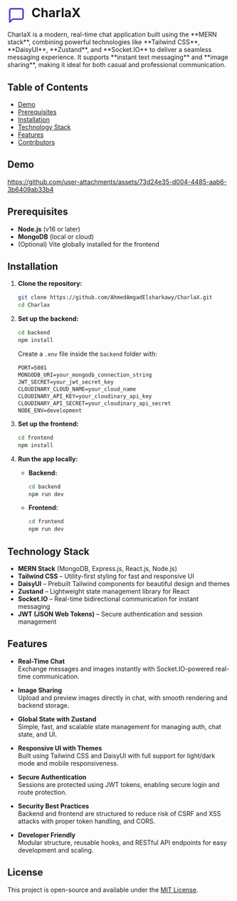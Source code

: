   <img src="https://raw.githubusercontent.com/AhmedAmgadElsharkawy/CharlaX/main/frontend/public/favicon.svg" alt="CharlaX Logo" width="40" style="vertical-align: middle; margin-right: 10px;">
  <strong style="font-size: 28px;">CharlaX</strong>
</p>
CharlaX is a modern, real-time chat application built using the **MERN stack**, combining powerful technologies like **Tailwind CSS**, **DaisyUI**, **Zustand**, and **Socket.IO** to deliver a seamless messaging experience. It supports **instant text messaging** and **image sharing**, making it ideal for both casual and professional communication.

## Table of Contents
- [Demo](#demo)
- [Prerequisites](#prerequisites)
- [Installation](#installation)
- [Technology Stack](#technology-stack)
- [Features](#features)
- [Contributors](#contributors)

## Demo
https://github.com/user-attachments/assets/73d24e35-d004-4485-aab6-3b6409ab33b4

## Prerequisites

- **Node.js** (v16 or later)
- **MongoDB** (local or cloud)
- (Optional) Vite globally installed for the frontend


## Installation

1. **Clone the repository:**

   ```bash
   git clone https://github.com/AhmedAmgadElsharkawy/CharlaX.git
   cd Charlax
   ```

2. **Set up the backend:**

   ```bash
   cd backend
   npm install
   ```

   Create a `.env` file inside the `backend` folder with:

   ```env
   PORT=5001
   MONGODB_URI=your_mongodb_connection_string
   JWT_SECRET=your_jwt_secret_key
   CLOUDINARY_CLOUD_NAME=your_cloud_name
   CLOUDINARY_API_KEY=your_cloudinary_api_key
   CLOUDINARY_API_SECRET=your_cloudinary_api_secret
   NODE_ENV=development
   ```

3. **Set up the frontend:**

   ```bash
   cd frontend
   npm install
   ```

4. **Run the app locally:**

   - **Backend:**

     ```bash
     cd backend
     npm run dev
     ```

   - **Frontend:**

     ```bash
     cd frontend
     npm run dev
     ```

## Technology Stack

- **MERN Stack** (MongoDB, Express.js, React.js, Node.js)
- **Tailwind CSS** – Utility-first styling for fast and responsive UI
- **DaisyUI** – Prebuilt Tailwind components for beautiful design and themes
- **Zustand** – Lightweight state management library for React
- **Socket.IO** – Real-time bidirectional communication for instant messaging
- **JWT (JSON Web Tokens)** – Secure authentication and session management


## Features

- **Real-Time Chat**  
  Exchange messages and images instantly with Socket.IO-powered real-time communication.

- **Image Sharing**  
  Upload and preview images directly in chat, with smooth rendering and backend storage.

- **Global State with Zustand**  
  Simple, fast, and scalable state management for managing auth, chat state, and UI.

- **Responsive UI with Themes**  
  Built using Tailwind CSS and DaisyUI with full support for light/dark mode and mobile responsiveness.

- **Secure Authentication**  
  Sessions are protected using JWT tokens, enabling secure login and route protection.

- **Security Best Practices**  
  Backend and frontend are structured to reduce risk of CSRF and XSS attacks with proper token handling, and CORS.

- **Developer Friendly**  
  Modular structure, reusable hooks, and RESTful API endpoints for easy development and scaling.


## License

This project is open-source and available under the [MIT License](LICENSE).
